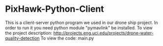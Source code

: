 # PixHawk-Python-Client
This is a client-server python program we used in our drone ship project. In order to run it you need python module "pymavlink" be installed.
To view the project description: http://projects.eng.uci.edu/projects/drone-water-quality-detection
To view the code: main.py
